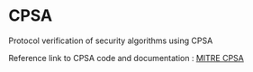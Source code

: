 # CPSA
Protocol verification of security algorithms using CPSA

Reference link to CPSA code and documentation : [MITRE CPSA](https://github.com/mitre/cpsa)
